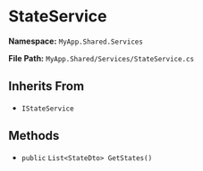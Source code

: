 # StateService

**Namespace:** `MyApp.Shared.Services`

**File Path:** `MyApp.Shared/Services/StateService.cs`

## Inherits From

- `IStateService`

## Methods

- `public` `List<StateDto> GetStates()`

